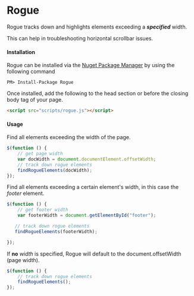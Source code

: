 # Rogue
Rogue tracks down and highlights elements exceeding a ***specified*** width.

This can help in troubleshooting horizontal scrollbar issues. 

#### Installation ####

Rogue can be installed via the [Nuget Package Manager](https://www.nuget.org/packages/Rogue/) by using the following command

    PM> Install-Package Rogue 
    
Once installed, add the following to the head section or before the closing body tag of your page.
```html
<script src="scripts/rogue.js"></script>
```

#### Usage ####

Find all elements exceeding the width of the page.
```javascript
$(function () {
    // get page width
    var docWidth = document.documentElement.offsetWidth;
    // track down rogue elements
    findRogueElements(docWidth);
});
```

Find all elements exceeding a certain element's width, in this case the *footer* element.
```javascript
$(function () {
    // get footer width
    var footerWidth = document.getElementById("footer");

   // track down rogue elements
   findRogueElements(footerWidth);

});
```

If **no** *width* is specified, Rogue will default to the document.offsetWidth (page width).
```javascript
$(function () {
    // track down rogue elements
    findRogueElements();
});
```


